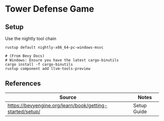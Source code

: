 # Tower Defense Game

## Setup

Use the nightly tool chain
```
rustup default nightly-x86_64-pc-windows-msvc

# (From Bevy Docs)
# Windows: Ensure you have the latest cargo-binutils
cargo install -f cargo-binutils
rustup component add llvm-tools-preview

```

## References
| Source | Notes |
| -- | -- |
| https://bevyengine.org/learn/book/getting-started/setup/ | Setup Guide |
